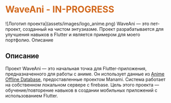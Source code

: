 <h1><span style="color:chocolate">WaveAni - IN-PROGRESS</span></h1>
![Логотип проекта](assets/images/logo_anime.png)
WaveAni — это пет-проект, созданный на чистом энтузиазме. Проект разрабатывается для улучшения навыков в Flutter и является примером для моего портфолио.
Описание

## Описание 
Проект WaveAni — это начальная точка для Flutter-приложения, предназначенного для работы с аниме. Он использует данные из [Anime Offline Database](https://github.com/manami-project/anime-offline-database), предоставленные проектом Manami. Система работает на собственном локальном сервере с firebase. 
Цель этого проекта — обучение/повторение навыков в создании мобильных приложений с использованием Flutter.

